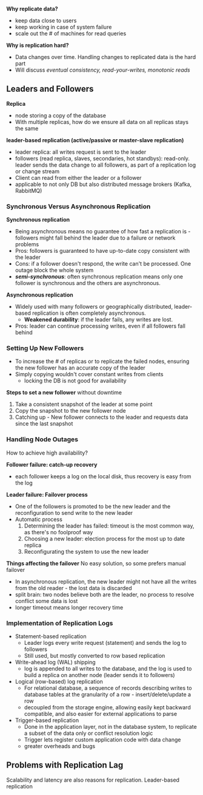 **Why replicate data?**
- keep data close to users
- keep working in case of system failure
- scale out the # of machines for read queries

**Why is replication hard?** 
- Data changes over time. Handling changes to replicated data is the hard part
- Will discuss _eventual consistency, read-your-writes, monotonic reads_

## Leaders and Followers
**Replica**
- node storing a copy of the database
- With multiple replicas, how do we ensure all data on all replicas stays the same

**leader-based replication (active/passive or master-slave replication)**
- leader replica: all writes request is sent to the leader
- followers (read replica, slaves, secondaries, hot standbys): read-only. leader sends the data change to all followers, as part of a replication log or change stream
- Client can read from either the leader or a follower
- applicable to not only DB but also distributed message brokers (Kafka, RabbitMQ)

### Synchronous Versus Asynchronous Replication
**Synchronous replication**
- Being asynchronous means no guarantee of how fast a replication is - followers might fall behind the leader due to a failure or network problems
- Pros: followers is guaranteed to have up-to-date copy consistent with the leader
- Cons: if a follower doesn't respond, the write can't be processed. One outage block the whole system
- **_semi-synchronous_**: often synchronous replication means only one follower is synchronous and the others are asynchronous.


**Asynchronous replication**
- Widely used with many followers or geographically distributed, leader-based replication is often completely asynchronous.
  - **Weakened durability**: if the leader fails, any writes are lost.
- Pros: leader can continue processing writes, even if all followers fall behind

### Setting Up New Followers
- To increase the # of replicas or to replicate the failed nodes, ensuring the new follower has an accurate copy of the leader
- Simply copying wouldn't cover constant writes from clients
  - locking the DB is not good for availability

**Steps to set a new follower** without downtime
1. Take a consistent snapshot of the leader at some point
2. Copy the snapshot to the new follower node
3. Catching up - New follower connects to the leader and requests data since the last snapshot

### Handling Node Outages
How to achieve high availability?

**Follower failure: catch-up recovery**
- each follower keeps a log on the local disk, thus recovery is easy from the log

**Leader failure: Failover process**
- One of the followers is promoted to be the new leader and the reconfiguration to send write to the new leader
- Automatic process
   1. Determining the leader has failed: timeout is the most common way, as there's no foolproof way
   2. Choosing a new leader: election process for the most up to date replica
   3. Reconfigurating the system to use the new leader

**Things affecting the failover**
No easy solution, so some prefers manual failover
- In asynchronous replication, the new leader might not have all the writes from the old reader - the lost data is discarded
- split brain: two nodes believe both are the leader, no process to resolve conflict some data is lost
- longer timeout means longer recovery time 

### Implementation of Replication Logs
- Statement-based replication
  - Leader logs every write request (statement) and sends the log to followers
  - Still used, but mostly converted to row based replication
- Write-ahead log (WAL) shipping
  - log is appended to all writes to the database, and the log is used to build a replica on another node (leader sends it to followers)
- Logical (row-based) log replication
  - For relational database, a sequence of records describing writes to database tables at the granularity of a row - insert/delete/update a row
  - decoupled from the storage engine, allowing easily kept backward compatible, and also easier for external applications to parse
- Trigger-based replication
  - Done in the application layer, not in the database system, to replicate a subset of the data only or conflict resolution logic
  - Trigger lets register custom application code with data change
  - greater overheads and bugs

## Problems with Replication Lag
Scalability and latency are also reasons for replication.
Leader-based replication 
